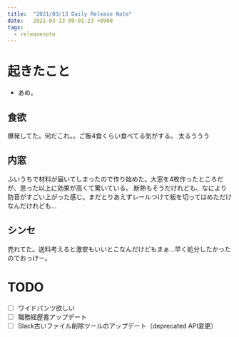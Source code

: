 ```yaml
---
title:  "2021/03/13 Daily Release Note"
date:   2021-03-13 09:01:23 +0900
tags:
  - releasenote
---
```

# 起きたこと

* あめ。

## 食欲

爆発してた。何だこれ。。ご飯4食くらい食べてる気がする。
太るううう

## 内窓

ふいうちで材料が届いてしまったので作り始めた。大窓を4枚作ったところだが、思った以上に効果が高くて驚いている。
断熱もそうだけれども、なにより防音がすごい上がった感じ。まだとりあえずレールつけて板を切ってはめただけなんだけれども…

## シンセ

売れてた。送料考えると激安もいいとこなんだけどもまぁ…早く処分したかったのでおっけー。

# TODO 

- [ ] ワイドパンツ欲しい
- [ ] 職務経歴書アップデート
- [ ] Slack古いファイル削除ツールのアップデート（deprecated API変更）